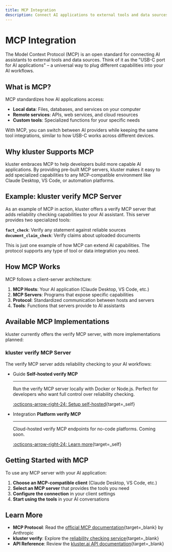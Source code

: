 ```yaml
---
title: MCP Integration
description: Connect AI applications to external tools and data sources using the Model Context Protocol, with kluster's ready-to-use MCP servers.
---
```


# MCP Integration

The Model Context Protocol (MCP) is an open standard for connecting AI assistants to external tools and data sources. Think of it as the "USB-C port for AI applications" – a universal way to plug different capabilities into your AI workflows.

## What is MCP?

MCP standardizes how AI applications access:

- **Local data**: Files, databases, and services on your computer
- **Remote services**: APIs, web services, and cloud resources  
- **Custom tools**: Specialized functions for your specific needs

With MCP, you can switch between AI providers while keeping the same tool integrations, similar to how USB-C works across different devices.

## Why kluster Supports MCP

kluster embraces MCP to help developers build more capable AI applications. By providing pre-built MCP servers, kluster makes it easy to add specialized capabilities to any MCP-compatible environment like Claude Desktop, VS Code, or automation platforms.

## Example: kluster verify MCP Server

As an example of MCP in action, kluster offers a verify MCP server that adds reliability checking capabilities to your AI assistant. This server provides two specialized tools:

**`fact_check`**: Verify any statement against reliable sources
**`document_claim_check`**: Verify claims about uploaded documents

This is just one example of how MCP can extend AI capabilities. The protocol supports any type of tool or data integration you need.

## How MCP Works

MCP follows a client-server architecture:

1. **MCP Hosts**: Your AI application (Claude Desktop, VS Code, etc.)
2. **MCP Servers**: Programs that expose specific capabilities
3. **Protocol**: Standardized communication between hosts and servers
4. **Tools**: Functions that servers provide to AI assistants

## Available MCP Implementations

kluster currently offers the verify MCP server, with more implementations planned:

### kluster verify MCP Server

The verify MCP server adds reliability checking to your AI workflows:

<div class="grid cards" markdown>

-   <span class="badge guide">Guide</span> __Self-hosted verify MCP__

    ---

    Run the verify MCP server locally with Docker or Node.js. Perfect for developers who want full control over reliability checking.

    [:octicons-arrow-right-24: Setup self-hosted](/get-started/mcp/self-hosted/quick-start/){target=\_self}

-   <span class="badge integration">Integration</span> __Platform verify MCP__

    ---

    Cloud-hosted verify MCP endpoints for no-code platforms. Coming soon.

    [:octicons-arrow-right-24: Learn more](/get-started/mcp/platform/){target=\_self}

</div>

## Getting Started with MCP

To use any MCP server with your AI application:

1. **Choose an MCP-compatible client** (Claude Desktop, VS Code, etc.)
2. **Select an MCP server** that provides the tools you need
3. **Configure the connection** in your client settings
4. **Start using the tools** in your AI conversations

## Learn More

- **MCP Protocol**: Read the [official MCP documentation](https://modelcontextprotocol.io/docs){target=\_blank} by Anthropic
- **kluster verify**: Explore the [reliability checking service](/get-started/verify/reliability/){target=\_blank}
- **API Reference**: Review the [kluster.ai API documentation](/api-reference/reference/){target=\_blank}